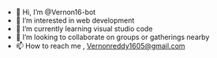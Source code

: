 - 👋 Hi, I’m @Vernon16-bot
- 👀 I’m interested in web development 
- 🌱 I’m currently learning visual studio code 
- 💞️ I’m looking to collaborate on groups or gatherings nearby
- 📫 How to reach me , Vernonreddy1605@gmail.com











<!---
Vernon16-bot/Vernon16-bot is a ✨ special ✨ repository because its `README.md` (this file) appears on your GitHub profile.
You can click the Preview link to take a look at your changes.
--->
